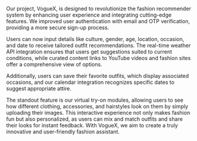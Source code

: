 Our project, VogueX, is designed to revolutionize the fashion recommender system by enhancing user experience and integrating cutting-edge features. We improved user authentication with email and OTP verification, providing a more secure sign-up process.

Users can now input details like culture, gender, age, location, occasion, and date to receive tailored outfit recommendations. The real-time weather API integration ensures that users get suggestions suited to current conditions, while curated content links to YouTube videos and fashion sites offer a comprehensive view of options.

Additionally, users can save their favorite outfits, which display associated occasions, and our calendar integration recognizes specific dates to suggest appropriate attire.

The standout feature is our virtual try-on modules, allowing users to see how different clothing, accessories, and hairstyles look on them by simply uploading their images. This interactive experience not only makes fashion fun but also personalized, as users can mix and match outfits and share their looks for instant feedback. With VogueX, we aim to create a truly innovative and user-friendly fashion assistant.
